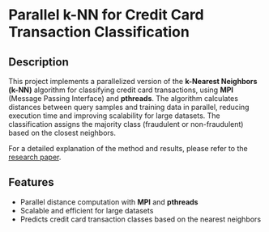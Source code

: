 # Parallel k-NN for Credit Card Transaction Classification

## Description
This project implements a parallelized version of the **k-Nearest Neighbors (k-NN)** algorithm for classifying credit card transactions, using **MPI** (Message Passing Interface) and **pthreads**. The algorithm calculates distances between query samples and training data in parallel, reducing execution time and improving scalability for large datasets. The classification assigns the majority class (fraudulent or non-fraudulent) based on the closest neighbors.

For a detailed explanation of the method and results, please refer to the [research paper](./paper.pdf).

## Features
- Parallel distance computation with **MPI** and **pthreads**
- Scalable and efficient for large datasets
- Predicts credit card transaction classes based on the nearest neighbors
